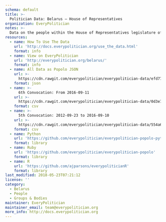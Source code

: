 ```yaml
---
schema: default
title: >-
  Politician Data: Belarus — House of Representatives
organization: EveryPolitician
notes: >-
  Data on the people within the House of Representatives legislature of Belarus.
resources:
  - name: How To Use The Data
    url: 'http://docs.everypolitician.org/use_the_data.html'
    format: info
  - name: View on EveryPolitician
    url: 'http://everypolitician.org/belarus/'
    format: info
  - name: All Data as Popolo JSON
    url: >-
      https://cdn.rawgit.com/everypolitician/everypolitician-data/efd772a981514122aeff906616c07f95868a9903/data/Belarus/Chamber/ep-popolo-v1.0.json
    format: json
  - name: >-
      6th Convocation: From 2016-09-11
    url: >-
      https://cdn.rawgit.com/everypolitician/everypolitician-data/0d3e7a63dba201b662a796a429bdad5f065dcc64/data/Belarus/Chamber/term-6.csv
    format: csv
  - name: >-
      5th Convocation: 2012-09-23 to 2016-09-10
    url: >-
      https://cdn.rawgit.com/everypolitician/everypolitician-data/554a6cb306153130ac5558e4c015471d63e57cb7/data/Belarus/Chamber/term-5.csv
    format: csv
  - name: Python
    url: 'https://github.com/everypolitician/everypolitician-popolo-python'
    format: library
  - name: Ruby
    url: 'https://github.com/everypolitician/everypolitician-popolo'
    format: library
  - name: R
    url: 'https://github.com/ajparsons/everypoliticianR'
    format: library
last_modified: 2018-05-23T07:21:12
license: ''
category:
  - Belarus
  - People
  - Groups & Bodies
maintainer: EveryPolitician
maintainer_email: team@everypolitician.org
more_info: http://docs.everypolitician.org
---
```

